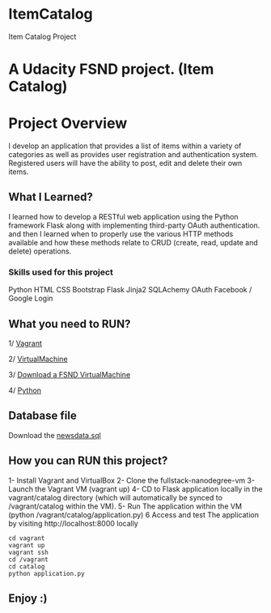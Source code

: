 # ItemCatalog
Item Catalog Project


# A Udacity FSND project. (Item Catalog)

# Project Overview

I develop an application that provides a list of items within a variety of categories as well as provides user registration and authentication system.
Registered users will have the ability to post, edit and delete their own items.

## What I Learned?

I learned how to develop a RESTful web application using the Python framework Flask along with implementing third-party OAuth authentication. and then I learned when to properly use the various HTTP methods available and how these methods relate to CRUD (create, read, update and delete) operations.

### Skills used for this project

Python
HTML
CSS
Bootstrap
Flask
Jinja2
SQLAchemy
OAuth
Facebook / Google Login

## What you need to RUN?
1/ [Vagrant](https://www.vagrantup.com/downloads.htmlb.VirtualMachine)

2/ [VirtualMachine](https://www.virtualbox.org/wiki/Downloadsc.Download)

3/ [Download	a	FSND	VirtualMachine ](https://github.com/udacity/fullstack-nanodegree-vm)

4/ [Python]( https://www.python.org)

## Database file

Download the [newsdata.sql](https://www.dropbox.com/s/dwwdrerml1nf0mf/newsdata.sql?dl=0)


## How you can RUN this project?

1- Install Vagrant and VirtualBox
2- Clone the fullstack-nanodegree-vm
3- Launch the Vagrant VM (vagrant up)
4- CD to Flask application locally in the vagrant/catalog directory (which will automatically be synced to /vagrant/catalog within the VM).
5- Run The application within the VM (python /vagrant/catalog/application.py)
6 Access and test The application by visiting http://localhost:8000 locally

```
cd vagrant
vagrant up
vagrant ssh
cd /vagrant
cd catalog
python application.py
```


## Enjoy :)

